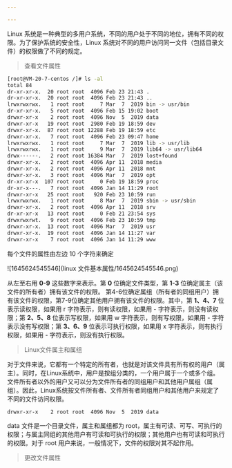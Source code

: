 ```yaml
---

---
```


Linux 系统是一种典型的多用户系统，不同的用户处于不同的地位，拥有不同的权限。为了保护系统的安全性，Linux 系统对不同的用户访问同一文件（包括目录文件）的权限做了不同的规定。 



> 查看文件属性

```bash
[root@VM-20-7-centos /]# ls -al
total 84
dr-xr-xr-x.  20 root root  4096 Feb 23 21:43 .
dr-xr-xr-x.  20 root root  4096 Feb 23 21:43 ..
lrwxrwxrwx.   1 root root     7 Mar  7  2019 bin -> usr/bin
dr-xr-xr-x.   5 root root  4096 Feb 15 19:02 boot
drwxr-xr-x    2 root root  4096 Nov  5  2019 data
drwxr-xr-x   19 root root  2980 Feb 19 18:59 dev
drwxr-xr-x.  87 root root 12288 Feb 19 18:59 etc
drwxr-xr-x.   7 root root  4096 Feb 23 09:47 home
lrwxrwxrwx.   1 root root     7 Mar  7  2019 lib -> usr/lib
lrwxrwxrwx.   1 root root     9 Mar  7  2019 lib64 -> usr/lib64
drwx------.   2 root root 16384 Mar  7  2019 lost+found
drwxr-xr-x.   2 root root  4096 Apr 11  2018 media
drwxr-xr-x.   2 root root  4096 Apr 11  2018 mnt
drwxr-xr-x.   3 root root  4096 Mar  7  2019 opt
dr-xr-xr-x  107 root root     0 Feb 19 18:59 proc
dr-xr-x---.   7 root root  4096 Jan 14 11:29 root
drwxr-xr-x   25 root root   920 Feb 23 10:59 run
lrwxrwxrwx.   1 root root     8 Mar  7  2019 sbin -> usr/sbin
drwxr-xr-x.   2 root root  4096 Apr 11  2018 srv
dr-xr-xr-x   13 root root     0 Feb 21 23:54 sys
drwxrwxrwt.   9 root root  4096 Feb 23 10:59 tmp
drwxr-xr-x.  13 root root  4096 Mar  7  2019 usr
drwxr-xr-x.  19 root root  4096 Jan 14 11:27 var
drwxr-xr-x    7 root root  4096 Jan 14 11:29 www
```

每个文件的属性由左边 10 个字符来确定

![1645624545546](linux 文件基本属性/1645624545546.png)

从左至右用 **0-9** 这些数字来表示。第 **0** 位确定文件类型，第 **1-3** 位确定属主（该文件的所有者）拥有该文件的权限。 第4-6位确定属组（所有者的同组用户）拥有该文件的权限，第7-9位确定其他用户拥有该文件的权限。其中，第 **1、4、7** 位表示读权限，如果用 r 字符表示，则有读权限，如果用 - 字符表示，则没有读权限；第 **2、5、8** 位表示写权限，如果用 w 字符表示，则有写权限，如果用 - 字符表示没有写权限；第 **3、6、9** 位表示可执行权限，如果用 x 字符表示，则有执行权限，如果用 - 字符表示，则没有执行权限。 



> Linux文件属主和属组

对于文件来说，它都有一个特定的所有者，也就是对该文件具有所有权的用户（属主）。同时，在Linux系统中，用户是按组分类的，一个用户属于一个或多个组。文件所有者以外的用户又可以分为文件所有者的同组用户和其他用户属组（属组）。因此，Linux系统按文件所有者、文件所有者同组用户和其他用户来规定了不同的文件访问权限。

```bash
drwxr-xr-x    2 root root  4096 Nov  5  2019 data
```

  data 文件是一个目录文件，属主和属组都为 root，属主有可读、可写、可执行的权限；与属主同组的其他用户有可读和可执行的权限；其他用户也有可读和可执行的权限。对于 root 用户来说，一般情况下，文件的权限对其不起作用。



> 更改文件属性











